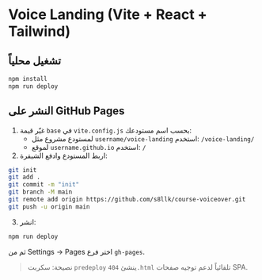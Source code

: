 # Voice Landing (Vite + React + Tailwind)

## تشغيل محلياً
```bash
npm install
npm run deploy

```

## النشر على GitHub Pages
1) غيّر قيمة `base` في `vite.config.js` بحسب اسم مستودعك:
   - لمستودع مشروع مثل `username/voice-landing` استخدم: `/voice-landing/`
   - لموقع `username.github.io` استخدم: `/`
2) اربط المستودع وادفع الشيفرة:
```bash
git init
git add .
git commit -m "init"
git branch -M main
git remote add origin https://github.com/s8llk/course-voiceover.git
git push -u origin main

```
3) انشر:
```bash
npm run deploy
```
ثم من Settings → Pages اختر فرع `gh-pages`.  

> نصيحة: سكربت `predeploy` ينشئ `404.html` تلقائياً لدعم توجيه صفحات SPA.
